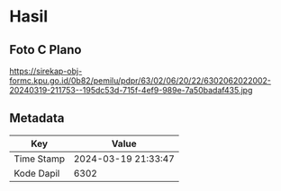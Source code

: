 # Hasil

## Foto C Plano

https://sirekap-obj-formc.kpu.go.id/0b82/pemilu/pdpr/63/02/06/20/22/6302062022002-20240319-211753--195dc53d-715f-4ef9-989e-7a50badaf435.jpg


## Metadata

| Key        | Value               |
| ---------- | ------------------- |
| Time Stamp | 2024-03-19 21:33:47 |
| Kode Dapil | 6302                |



